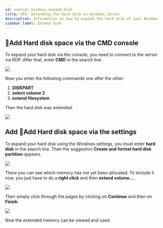 ```yaml
---
id: vserver_windows_expand_disk
title: VPS: Extending the hard disk on Windows Server
description: Information on how to expand the hard disk of your Windows VPS from ZAP-Hosting after an upgrade - ZAP-Hosting.com documentation
sidebar_label: Extend disk
---
```


## 💾Add Hard disk space via the CMD console

To expand your hard disk via the console, you need to connect to the server via RDP. After that, enter **CMD** in the search line.

![](https://screensaver01.zap-hosting.com/index.php/s/MbsLCraiLENS3fZ/preview)

Now you enter the following commands one after the other: 
1. **DISKPART**
2. **select volume 2**
3. **extend filesystem**

Then the hard disk was extended.

![](https://screensaver01.zap-hosting.com/index.php/s/kkZeG4eMqXZNoyB/preview)

## Add 💾Add Hard disk space via the settings

To expand your hard disk using the Windows settings, you must enter **hard disk** in the search line. Then the suggestion **Create and format hard disk partition** appears.

![](https://screensaver01.zap-hosting.com/index.php/s/EfxjPn2ENLCcp4c/preview)

There you can see which memory has not yet been allocated. To include it now, you just have to do a **right click** and then **extend volume...**.

![](https://screensaver01.zap-hosting.com/index.php/s/AZsmjmsYFBwooDs/preview)

Then simply click through the pages by clicking on **Continue** and then on **Finish**.

![](https://screensaver01.zap-hosting.com/index.php/s/SEaPTzboQcfRiy8/preview)

Now the extended memory can be viewed and used.









